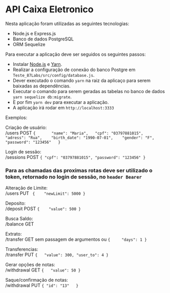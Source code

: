 # API Caixa Eletronico

Nesta aplicação foram utilizadas as seguintes tecnologias:
 - Node.js e Express.js
 - Banco de dados PostgreSQL
 - ORM Sequelize


Para executar a aplicação deve ser seguidos os seguintes passos:

 - Instalar [Node.js](https://nodejs.org/en/) e [Yarn](https://yarnpkg.com/lang/en/).
 - Realizar a configuração de conexão do banco Postgre em `Teste_87Labs/src/config/database.js`.
 - Dever executado o comando `yarn` na raiz da aplicaço para serem baixadas as dependências.     
 - Executar o comando para serem geradas as tabelas no banco de dados `yarn sequelize db:migrate`.    
 - E por fim `yarn dev` para executar a aplicação.
 - A aplicação irá rodar em `http://localhost:3333`
    
    
 Exemplos:
   
   
 Criação de usuário:    
 /users
 POST
 `
 {      
	"name": "Maria",  
	"cpf": "03797881015",   
	"adress": "Rua",   
	"birth_date": "1990-07-01",   
	"gender": "F",  
	"password": "123456"  
}
`      

Login de sessão:    
/sessions
POST
`
{
	"cpf": "03797881015",
	"password": "123456"
}
`    

### Para as chamadas das proximas rotas deve ser utilizado o token, retornado no login de sessão, no `header Bearer`   

Alteração de Limite:   
/users
PUT
`
{	
	"newLimit": 5000
}`

Deposito:  
/deposit
POST
`
{	
	"value": 500
}
`      

Busca Saldo:   
/balance GET

Extrato:    
/transfer GET
sem passagem de argumentos ou `{	
	"days": 1
}`   

Transferencias:   
/transfer PUT
`{	
	"value": 300,
	"user_to": 4
}`

Gerar opções de notas:    
/withdrawal GET
`{	
	"value": 50
}`   

Saque/confirmação de notas:   
/withdrawal PUT 
`{
	"id": "13"	
}`
